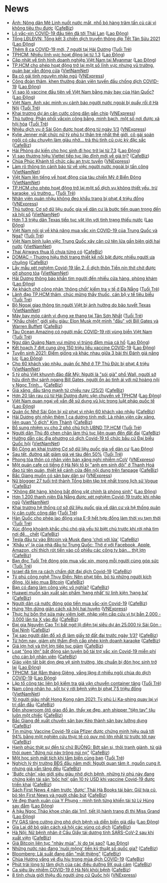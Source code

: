 # News

- [Ảnh: Nông dân Mê Linh nuốt nước mắt, nhổ bỏ hàng trăm tấn củ cải vì không tiêu thụ được](https://cafebiz.vn/anh-nong-dan-me-linh-nuot-nuoc-mat-nho-bo-hang-tram-tan-cu-cai-vi-khong-tieu-thu-duoc-20210225180756182.chn) ([CafeBiz](https://cafebiz.vn))
- [Lô vắc-xin COVID-19 đầu tiên đã tới Thái Lan](https://laodong.vn/kinh-te/lo-vac-xin-covid-19-dau-tien-da-toi-thai-lan-883616.ldo) ([Lao Động](https://laodong.vn))
- [Tổng LĐLĐVN: Tổng kết 3 chiến dịch truyền thông dịp Tết Tân Sửu 2021](https://laodong.vn/cong-doan/tong-ldldvn-tong-ket-3-chien-dich-truyen-thong-dip-tet-tan-suu-2021-883496.ldo) ([Lao Động](https://laodong.vn))
- [Thêm 8 ca COVID-19 mới, 7 người tại Hải Dương](https://tuoitre.vn/them-8-ca-covid-19-moi-7-nguoi-tai-hai-duong-20210225183114989.htm) ([Tuổi Trẻ](https://tuoitre.vn))
- [TPHCM: Nhiều lĩnh vực hoạt động lại từ 1.3](https://laodong.vn/xa-hoi/tphcm-nhieu-linh-vuc-hoat-dong-lai-tu-13-883642.ldo) ([Lao Động](https://laodong.vn))
- [Cập nhật về tình hình doanh nghiệp Việt Nam tại Myanmar](https://laodong.vn/the-gioi/cap-nhat-ve-tinh-hinh-doanh-nghiep-viet-nam-tai-myanmar-883633.ldo) ([Lao Động](https://laodong.vn))
- [TP.HCM cho phép hoạt động trở lại một số lĩnh vực nhưng vũ trường, quán bar vẫn đóng cửa](http://vietnamnet.vn/vn/thoi-su/tp-hcm-cho-phep-hoat-dong-tro-lai-mot-so-linh-vuc-nhung-vu-truong-quan-bar-van-dong-cua-715524.html) ([VietNamNet](https://vietnamnet.vn))
- [Ba cô gái tình nguyện nhập ngũ](https://vnexpress.net/ba-co-gai-tinh-nguyen-nhap-ngu-4240212.html) ([VNExpress](https://vnexpress.net))
- [Công đoàn thăm, khen thưởng đoàn viên tuyến đầu chống dịch COVID-19](https://laodong.vn/ldld-khanh-hoa/cong-doan-tham-khen-thuong-doan-vien-tuyen-dau-chong-dich-covid-19-883571.ldo) ([Lao Động](https://laodong.vn))
- [Vì sao lô vaccine đầu tiên về Việt Nam bằng máy bay của Hàn Quốc?](https://laodong.vn/the-gioi/vi-sao-lo-vaccine-dau-tien-ve-viet-nam-bang-may-bay-cua-han-quoc-883612.ldo) ([Lao Động](https://laodong.vn))
- [Việt Nam, Anh xác minh vụ cảnh báo người nước ngoài bị quấy rối ở Hà Nội](https://tuoitre.vn/viet-nam-anh-xac-minh-vu-canh-bao-nguoi-nuoc-ngoai-bi-quay-roi-o-ha-noi-2021022518074808.htm) ([Tuổi Trẻ](https://tuoitre.vn))
- [Khai trương dự án căn cước công dân gắn chip](https://vnexpress.net/khai-truong-du-an-can-cuoc-cong-dan-gan-chip-4239980.html) ([VNExpress](https://vnexpress.net))
- [Thủ tướng: Phân phối vắcxin công bằng, minh bạch, một số nơi được xã hội hóa](https://tuoitre.vn/thu-tuong-phan-phoi-vacxin-cong-bang-minh-bach-mot-so-dia-phuong-duoc-xa-hoi-hoa-20210225181302594.htm) ([Tuổi Trẻ](https://tuoitre.vn))
- [Nhiều dịch vụ ở Sài Gòn được hoạt động từ ngày 1/3](https://vnexpress.net/nhieu-dich-vu-o-sai-gon-duoc-hoat-dong-tu-ngay-1-3-4240324.html) ([VNExpress](https://vnexpress.net))
- [Kylie Jenner mất chức nữ tỷ phú tự thân trẻ nhất thế giới, cô gái soán ngôi có câu chuyện làm giàu nhờ… trả thù tình cũ cực kỳ đặc sắc](https://cafebiz.vn/kylie-jenner-mat-chuc-nu-ty-phu-tu-than-tre-nhat-the-gioi-co-gai-soan-ngoi-co-cau-chuyen-lam-giau-nho-tra-thu-tinh-cu-cuc-ky-dac-sac-20210225165126024.chn) ([CafeBiz](https://cafebiz.vn))
- [Hải Phòng dự kiến cho học sinh đi học trở lại từ 7.3](https://laodong.vn/giao-duc/hai-phong-du-kien-cho-hoc-sinh-di-hoc-tro-lai-tu-73-883619.ldo) ([Lao Động](https://laodong.vn))
- [Vì sao thương hiệu Viettel tiếp tục lập đỉnh mới về giá trị?](https://cafebiz.vn/vi-sao-thuong-hieu-viettel-tiep-tuc-lap-dinh-moi-ve-gia-tri-20210225174943695.chn) ([CafeBiz](https://cafebiz.vn))
- [Chùa Phúc Khánh tổ chức cầu an trực tuyến](https://vnexpress.net/chua-phuc-khanh-to-chuc-cau-an-truc-tuyen-4240269.html) ([VNExpress](https://vnexpress.net))
- [Làm rõ thông tin cảnh báo từ về việc người nước ngoài bị tấn công](http://vietnamnet.vn/vn/thoi-su/lam-ro-thong-tin-canh-bao-tu-ve-viec-nguoi-nuoc-ngoai-bi-tan-cong-715519.html) ([VietNamNet](https://vietnamnet.vn))
- [Việt Nam lên tiếng về hoạt động của tàu chiến Mỹ ở Biển Đông](http://vietnamnet.vn/vn/thoi-su/chinh-tri/viet-nam-len-tieng-ve-hoat-dong-cua-tau-chien-my-o-bien-dong-715517.html) ([VietNamNet](https://vietnamnet.vn))
- [TP.HCM cho phép hoạt động trở lại một số dịch vụ không thiết yếu, trừ karaoke, vũ trường...](https://tuoitre.vn/tp-hcm-cho-phep-hoat-dong-tro-lai-mot-so-dich-vu-khong-thiet-yeu-tru-karaoke-vu-truong-20210224142406616.htm) ([Tuổi Trẻ](https://tuoitre.vn))
- [Nhân viên quán nhậu không đeo khẩu trang bị phạt 4 triệu đồng](https://vnexpress.net/nhan-vien-quan-nhau-khong-deo-khau-trang-bi-phat-4-trieu-dong-4240285.html) ([VNExpress](https://vnexpress.net))
- [Thủ tướng: Cơ sở dữ liệu quốc gia về dân cư là bước tiến quan trọng đến xã hội số](http://vietnamnet.vn/vn/thoi-su/chinh-tri/thu-tuong-co-so-du-lieu-quoc-gia-ve-dan-cu-la-buoc-tien-quan-trong-den-xa-hoi-so-715489.html) ([VietNamNet](https://vietnamnet.vn))
- [Hơn 1,3 triệu dân Texas tiếp tục vật lộn với tình trạng thiếu nước](https://laodong.vn/the-gioi/hon-13-trieu-dan-texas-tiep-tuc-vat-lon-voi-tinh-trang-thieu-nuoc-883576.ldo) ([Lao Động](https://laodong.vn))
- [Việt Nam nói gì về khả năng mua vắc xin COVID-19 của Trung Quốc và Nga?](https://tuoitre.vn/viet-nam-noi-gi-ve-kha-nang-mua-vac-xin-covid-19-cua-trung-quoc-va-nga-2021022423441713.htm) ([Tuổi Trẻ](https://tuoitre.vn))
- [Việt Nam bình luận việc Trung Quốc xây căn cứ tên lửa gần biên giới hai nước](http://vietnamnet.vn/vn/thoi-su/chinh-tri/viet-nam-binh-luan-viec-trung-quoc-xay-can-cu-ten-lua-gan-bien-gioi-hai-nuoc-715518.html) ([VietNamNet](https://vietnamnet.vn))
- [Thai Airways thua lỗ chưa từng có](https://cafebiz.vn/thai-airways-thua-lo-chua-tung-co-20210225173700983.chn) ([CafeBiz](https://cafebiz.vn))
- [DOMAC – Thương hiệu thời trang thiết kế nổi bật được nhiều người ưa chuộng](https://cafebiz.vn/domac-thuong-hieu-thoi-trang-thiet-ke-noi-bat-duoc-nhieu-nguoi-ua-chuong-20210225165317698.chn) ([CafeBiz](https://cafebiz.vn))
- [Lấy mẫu xét nghiệm Covid-19 lần 2, ổ dịch thôn Tiền nín thở chờ được gỡ phong tỏa](http://vietnamnet.vn/vn/thoi-su/tin-anh/lay-mau-xet-nghiem-covid-19-lan-2-o-dich-thon-tien-nin-tho-cho-duoc-go-phong-toa-715513.html) ([VietNamNet](https://vietnamnet.vn))
- [Hải Dương thông báo khẩn tìm người đến nhiều cửa hàng, phòng khám](https://laodong.vn/xa-hoi/hai-duong-thong-bao-khan-tim-nguoi-den-nhieu-cua-hang-phong-kham-883598.ldo) ([Lao Động](https://laodong.vn))
- [Xe khách chở công nhân ‘thông chốt’ kiểm tra y tế ở Đà Nẵng](https://tuoitre.vn/xe-khach-cho-cong-nhan-thong-chot-kiem-tra-y-te-o-da-nang-20210225165301083.htm) ([Tuổi Trẻ](https://tuoitre.vn))
- [Lãnh đạo TP.HCM thăm, chúc mừng thầy thuốc, cán bộ y tế tiêu biểu](https://tuoitre.vn/lanh-dao-tphcm-tham-chuc-mung-thay-thuoc-can-bo-y-te-tieu-bieu-20210225171007767.htm) ([Tuổi Trẻ](https://tuoitre.vn))
- [Bộ Ngoại giao thông tin người Việt bị ảnh hưởng do bão tuyết Texas](http://vietnamnet.vn/vn/thoi-su/chinh-tri/bo-ngoai-giao-thong-tin-nguoi-viet-bi-anh-huong-do-bao-tuyet-texas-715515.html) ([VietNamNet](https://vietnamnet.vn))
- [Máy bay móp cánh vì đụng xe thang tại Tân Sơn Nhất](https://tuoitre.vn/may-bay-mop-canh-vi-dung-xe-thang-tai-tan-son-nhat-20210225163626812.htm) ([Tuổi Trẻ](https://tuoitre.vn))
- ["Khẩu chiến" giới siêu giàu: Elon Musk một mình "đấu" với Bill Gates và Warren Buffett](https://cafebiz.vn/khau-chien-gioi-sieu-giau-elon-musk-mot-minh-dau-voi-bill-gates-va-warren-buffett-20210225154534631.chn) ([CafeBiz](https://cafebiz.vn))
- [Tàu Ocean Amazing có người mắc COVID-19 rời vùng biển Việt Nam](https://tuoitre.vn/tau-ocean-amazing-co-nguoi-mac-covid-19-roi-vung-bien-viet-nam-20210225165011698.htm) ([Tuổi Trẻ](https://tuoitre.vn))
- [Ngư dân Quảng Nam vui mừng vì trúng đậm mùa cá hố](https://laodong.vn/photo/ngu-dan-quang-nam-vui-mung-vi-trung-dam-mua-ca-ho-883543.ldo) ([Lao Động](https://laodong.vn))
- [Kết hoạch 7 đợt cung ứng 150 triệu liều vaccine COVID-19](https://laodong.vn/infographic/ket-hoach-7-dot-cung-ung-150-trieu-lieu-vaccine-covid-19-883385.ldo) ([Lao Động](https://laodong.vn))
- [Tuyển sinh 2021: Điểm giống và khác nhau giữa 3 bài thi Đánh giá năng lực](https://laodong.vn/infographic/tuyen-sinh-2021-diem-giong-va-khac-nhau-giua-3-bai-thi-danh-gia-nang-luc-883441.ldo) ([Lao Động](https://laodong.vn))
- [Cho 60 khách vào nhậu, quán ốc Nhớ ở TP Thủ Đức bị phạt 4 triệu](http://vietnamnet.vn/vn/thoi-su/cho-60-khach-vao-nhau-quan-oc-nho-o-tp-thu-duc-bi-phat-4-trieu-715501.html) ([VietNamNet](https://vietnamnet.vn))
- [5 tỷ phú Việt khuynh đảo đất Mỹ: Người là "sói già" phố Wall, người sở hữu dinh thự sánh ngang Bill Gates, người ồn ào tình ái với nữ hoàng nội y Ngọc Trinh...](https://cafebiz.vn/5-ty-phu-viet-khuynh-dao-dat-my-nguoi-la-soi-gia-pho-wall-nguoi-so-huu-dinh-thu-sanh-ngang-bill-gates-nguoi-on-ao-tinh-ai-voi-nu-hoang-noi-y-ngoc-trinh-20210225152815524.chn) ([CafeBiz](https://cafebiz.vn))
- [Giá xăng, dầu tăng mạnh từ chiều nay (25/2)](https://cafebiz.vn/gia-xang-dau-tang-manh-tu-chieu-nay-25-2-20210225164520579.chn) ([CafeBiz](https://cafebiz.vn))
- [Hơn 20 tấn rau củ từ Hải Dương được vận chuyển về TPHCM](https://laodong.vn/thi-truong/hon-20-tan-rau-cu-tu-hai-duong-duoc-van-chuyen-ve-tphcm-883551.ldo) ([Lao Động](https://laodong.vn))
- [Việt Nam quan ngại về vấn đề sử dụng vũ lực trong luật pháp quốc tế](https://laodong.vn/the-gioi/viet-nam-quan-ngai-ve-van-de-su-dung-vu-luc-trong-luat-phap-quoc-te-883563.ldo) ([Lao Động](https://laodong.vn))
- [Quán ốc Nhớ Sài Gòn bị xử phạt vì nhận 60 khách vào nhậu](https://cafebiz.vn/quan-oc-nho-sai-gon-bi-xu-phat-vi-nhan-60-khach-vao-nhau-20210225164023589.chn) ([CafeBiz](https://cafebiz.vn))
- [Hải Dương ghi nhận thêm 1 ca dương tính mới: Là nhân viên cây xăng, liên quan "ổ dịch" Kim Thành](https://cafebiz.vn/hai-duong-ghi-nhan-them-1-ca-duong-tinh-moi-la-nhan-vien-cay-xang-lien-quan-o-dich-kim-thanh-20210225164011136.chn) ([CafeBiz](https://cafebiz.vn))
- [Bổ sung nhiệm vụ cho 2 phó chủ tịch UBND TP.HCM](https://tuoitre.vn/bo-sung-nhiem-vu-cho-2-pho-chu-tich-ubnd-tphcm-20210225162127923.htm) ([Tuổi Trẻ](https://tuoitre.vn))
- [Người dân Thủ đô chen chân làm thủ tục liên quan đến đất đai](https://cafebiz.vn/nguoi-dan-thu-do-chen-chan-lam-thu-tuc-lien-quan-den-dat-dai-20210225163027119.chn) ([CafeBiz](https://cafebiz.vn))
- [Hướng dẫn các địa phương có dịch Covid-19 tổ chức bầu cử Đại biểu Quốc hội](http://vietnamnet.vn/vn/thoi-su/quoc-hoi/huong-dan-cac-dia-phuong-co-dich-covid-19-to-chuc-bau-cu-dai-bieu-quoc-hoi-715492.html) ([VietNamNet](https://vietnamnet.vn))
- [Bộ Công an khai trương Cơ sở dữ liệu quốc gia về dân cư](https://laodong.vn/thoi-su/bo-cong-an-khai-truong-co-so-du-lieu-quoc-gia-ve-dan-cu-883546.ldo) ([Lao Động](https://laodong.vn))
- [Sau tết, đường sắt giảm giá vé tàu đến 50%](https://tuoitre.vn/sau-tet-duong-sat-giam-gia-ve-tau-den-50-20210225151758991.htm) ([Tuổi Trẻ](https://tuoitre.vn))
- [Phong tỏa thôn có nhân viên bán xăng nghi nhiễm nCoV](https://vnexpress.net/phong-toa-thon-co-nhan-vien-ban-xang-nghi-nhiem-ncov-4240235.html) ([VNExpress](https://vnexpress.net))
- [Một quán cafe có tiếng ở Hà Nội tố bị "anh em sinh đôi" ở Thanh Hoá đạo từ tên quán, thiết kế cánh cửa đến nội dung trên fanpage](https://cafebiz.vn/mot-quan-cafe-co-tieng-o-ha-noi-to-bi-anh-em-sinh-doi-o-thanh-hoa-dao-tu-ten-quan-thiet-ke-canh-cua-den-noi-dung-tren-fanpage-20210225154408202.chn) ([CafeBiz](https://cafebiz.vn))
- [Bắc Giang muốn có sân bay dân sự](https://vnexpress.net/bac-giang-muon-co-san-bay-dan-su-4240195.html) ([VNExpress](https://vnexpress.net))
- [Nữ blogger 27 tuổi trở thành Tổng biên tập trẻ nhất trong lịch sử Vogue](https://cafebiz.vn/nu-blogger-27-tuoi-tro-thanh-tong-bien-tap-tre-nhat-trong-lich-su-vogue-20210225160026665.chn) ([CafeBiz](https://cafebiz.vn))
- [&quot;Không đặt hàng, không bắt động vật chính là phóng sinh&quot;](https://laodong.vn/video/khong-dat-hang-khong-bat-dong-vat-chinh-la-phong-sinh-883149.ldo) ([Lao Động](https://laodong.vn))
- [Hơn 1.200 thanh niên Đà Nẵng được xét nghiệm Covid-19 trước khi nhập ngũ](http://vietnamnet.vn/vn/thoi-su/hon-1-200-thanh-nien-da-nang-duoc-xet-nghiem-covid-19-truoc-khi-nhap-ngu-715473.html) ([VietNamNet](https://vietnamnet.vn))
- [Khai trương hệ thống cơ sở dữ liệu quốc gia về dân cư và hệ thống quản lý căn cước công dân](https://tuoitre.vn/khai-truong-he-thong-co-so-du-lieu-quoc-gia-ve-dan-cu-va-he-thong-quan-ly-can-cuoc-cong-dan-20210225155259145.htm) ([Tuổi Trẻ](https://tuoitre.vn))
- [Hàn Quốc cho phép lao động visa E-9 hết hợp đồng làm thời vụ tạm thời](https://tuoitre.vn/han-quoc-cho-phep-lao-dong-visa-e-9-het-hop-dong-lam-thoi-vu-tam-thoi-20210225151308502.htm) ([Tuổi Trẻ](https://tuoitre.vn))
- [Xúc động khoảnh khắc chú chó già yếu từ biệt chủ trước khi rời nhà tìm nơi để... chết](https://cafebiz.vn/xuc-dong-khoanh-khac-chu-cho-gia-yeu-tu-biet-chu-truoc-khi-roi-nha-tim-noi-de-chet-20210225154641301.chn) ([CafeBiz](https://cafebiz.vn))
- [Tesla đầu tư vào Bitcoin và Musk đang 'chơi với lửa'](https://cafebiz.vn/tesla-dau-tu-vao-bitcoin-va-musk-dang-choi-voi-lua-20210225152158039.chn) ([CafeBiz](https://cafebiz.vn))
- ['Khẩu vị' lạ của nhà đầu tư Trung Quốc: Thờ ơ với Facebook, Apple, Amazon, chỉ thích rót tiền vào cổ phiếu các công ty bán... thịt lợn](https://cafebiz.vn/khau-vi-la-cua-nha-dau-tu-trung-quoc-tho-o-voi-facebook-apple-amazon-chi-thich-rot-tien-vao-co-phieu-cac-cong-ty-ban-thit-lon-20210225151300908.chn) ([CafeBiz](https://cafebiz.vn))
- [Bạn đọc Tuổi Trẻ đóng góp mua vắc xin, mong mỗi người cùng góp sức](https://tuoitre.vn/ban-doc-tuoi-tre-dong-gop-mua-vacxin-mong-moi-nguoi-cung-gop-suc-20210225144342577.htm) ([Tuổi Trẻ](https://tuoitre.vn))
- [Israel đã tìm ra cách chấm dứt đại dịch Covid-19](https://cafebiz.vn/israel-da-tim-ra-cach-cham-dut-dai-dich-covid-19-20210225151645904.chn) ([CafeBiz](https://cafebiz.vn))
- [Tỷ phú công nghệ Thụy Điển: Nên phạt tiền, bỏ tù những người kích động, lôi kéo mua Bitcoin](https://cafebiz.vn/ty-phu-cong-nghe-my-nen-phat-tien-bo-tu-nhung-nguoi-kich-dong-loi-keo-mua-bitcoin-20210225150556149.chn) ([CafeBiz](https://cafebiz.vn))
- [Bạn có đang làm công việc vô nghĩa?](https://cafebiz.vn/ban-co-dang-lam-cong-viec-vo-nghia-20210225150041335.chn) ([CafeBiz](https://cafebiz.vn))
- [Huawei muốn sản xuất sản phẩm ‘hạng nhất’ từ linh kiện ‘hạng ba’](https://cafebiz.vn/huawei-muon-san-xuat-san-pham-hang-nhat-tu-linh-kien-hang-ba-20210225135814791.chn) ([CafeBiz](https://cafebiz.vn))
- [Người dân cả nước đóng góp tiền mua vắc-xin Covid-19](https://cafebiz.vn/nguoi-dan-ca-nuoc-dong-gop-tien-mua-vac-xin-covid-19-20210225145815241.chn) ([CafeBiz](https://cafebiz.vn))
- [Hưng Yên dừng giãn cách xã hội hai huyện](https://vnexpress.net/hung-yen-dung-gian-cach-xa-hoi-hai-huyen-4240097.html) ([VNExpress](https://vnexpress.net))
- [Thực hư bốn thợ sửa máy viêm loét, nhập viện cấp cứu vì tự bắn 2.000 - 3.000 lần tia X vào đùi](https://cafebiz.vn/thuc-hu-bon-tho-sua-may-viem-loet-nhap-vien-cap-cuu-vi-tu-ban-2000-3000-lan-tia-x-vao-dui-20210225145147281.chn) ([CafeBiz](https://cafebiz.vn))
- [Đại gia Nguyễn Cao Trí bất ngờ lộ diện tại siêu dự án 25.000 tỷ Sài Gòn - Đại Ninh](https://cafebiz.vn/dai-gia-nguyen-cao-tri-bat-ngo-lo-dien-tai-sieu-du-an-25000-ty-sai-gon-dai-ninh-20210225144929537.chn) ([CafeBiz](https://cafebiz.vn))
- [Tại sao người dân đổ xô đi làm giấy tờ đất đai trước ngày 1/3?](https://cafebiz.vn/tai-sao-nguoi-dan-do-xo-di-lam-giay-to-dat-dai-truoc-ngay-1-3-20210225144800131.chn) ([CafeBiz](https://cafebiz.vn))
- [Từ hôm nay, giảm phí thẩm định cấp phép kinh doanh karaoke](https://cafebiz.vn/tu-hom-nay-giam-phi-tham-dinh-cap-phep-kinh-doanh-karaoke-20210225144627324.chn) ([CafeBiz](https://cafebiz.vn))
- [Giá lợn hơi và thịt lợn tiếp tục giảm](https://cafebiz.vn/gia-lon-hoi-va-thit-lon-tiep-tuc-giam-20210225144517859.chn) ([CafeBiz](https://cafebiz.vn))
- [Loạt “ông lớn” bất động sản tuyên bố tài trợ vắc xin Covid-19 miễn phí cho cán bộ nhân viên](https://cafebiz.vn/loat-ong-lon-bat-dong-san-tiem-vac-xin-covid-19-mien-phi-cho-can-bo-nhan-vien-20210225141109126.chn) ([CafeBiz](https://cafebiz.vn))
- [Giáo viên tất bật dọn dẹp vệ sinh trường, lớp chuẩn bị đón học sinh trở lại](https://laodong.vn/photo/giao-vien-tat-bat-don-dep-ve-sinh-truong-lop-chuan-bi-don-hoc-sinh-tro-lai-883460.ldo) ([Lao Động](https://laodong.vn))
- [TPHCM: Sát Rằm tháng Giêng, vắng lặng ở nhiều ngôi chùa do dịch COVID-19](https://laodong.vn/photo/tphcm-sat-ram-thang-gieng-vang-lang-o-nhieu-ngoi-chua-do-dich-covid-19-883476.ldo) ([Lao Động](https://laodong.vn))
- [Lập tổ công tác liên bộ kiểm tra giá vận chuyển container tăng](https://tuoitre.vn/lap-to-cong-tac-lien-bo-kiem-tra-gia-van-chuyen-container-tang-20210225122509153.htm) ([Tuổi Trẻ](https://tuoitre.vn))
- [Nam công nhân ho, sốt tự ý rời bệnh viện bị phạt 7,5 triệu đồng](http://vietnamnet.vn/vn/thoi-su/nam-cong-nhan-ho-sot-tu-y-roi-benh-vien-bi-phat-7-5-trieu-dong-715448.html) ([VietNamNet](https://vietnamnet.vn))
- [10 người giàu nhất Hong Kong năm 2021: Tỷ phú Li Ka-shing quay lại vị trí dẫn đầu](https://cafebiz.vn/10-nguoi-giau-nhat-hong-kong-nam-2021-ty-phu-li-ka-shing-quay-lai-vi-tri-dan-dau-20210225134326788.chn) ([CafeBiz](https://cafebiz.vn))
- [Đến showroom ôtô giao đồ ăn, thấy xe đẹp, anh shipper "tiện tay" tậu luôn một chiếc](https://cafebiz.vn/den-showroom-oto-giao-do-an-thay-xe-dep-anh-shipper-tien-tay-tau-luon-mot-chiec-20210225142259514.chn) ([CafeBiz](https://cafebiz.vn))
- [Bắc Giang đề xuất chuyển sân bay Kép thành sân bay lưỡng dụng](https://cafebiz.vn/bac-giang-de-xuat-chuyen-san-bay-kep-thanh-san-bay-luong-dung-2021022514225451.chn) ([CafeBiz](https://cafebiz.vn))
- [Tin mừng: Vaccine Covid-19 của Pfizer được chứng minh hiệu quả tới 94% bằng một nghiên cứu thực tế có quy mô lớn nhất từ trước tới nay](https://cafebiz.vn/tin-mung-vaccine-covid-19-cua-pfizer-duoc-chung-minh-hieu-qua-toi-94-bang-mot-nghien-cuu-thuc-te-co-quy-mo-lon-nhat-tu-truoc-toi-nay-2021022514011951.chn) ([CafeBiz](https://cafebiz.vn))
- [Hạnh phúc thật sự đến từ chữ BUÔNG: Bớt sân si, thôi tranh giành, từ giã thói quen "đứng núi này trông núi nọ"](https://cafebiz.vn/hanh-phuc-that-su-den-tu-chu-buong-bot-san-si-thoi-tranh-gianh-tu-gia-thoi-quen-dung-nui-nay-trong-nui-no-20210219122324369.chn) ([CafeBiz](https://cafebiz.vn))
- [Một học sinh mất tích khi tắm biển cùng bạn](https://tuoitre.vn/mot-hoc-sinh-mat-tich-khi-tam-bien-cung-ban-20210225141806972.htm) ([Tuổi Trẻ](https://tuoitre.vn))
- [Nghịch lý thị trường BĐS đầu năm mới: Người quan tâm ít, nguồn cung ít, nhưng giá vẫn tăng đều](https://cafebiz.vn/nghich-ly-thi-truong-bds-dau-nam-moi-nguoi-quan-tam-it-nguon-cung-it-nhung-gia-van-tang-deu-20210225112501988.chn) ([CafeBiz](https://cafebiz.vn))
- ['Bước chân' vào giới siêu giàu nhờ dịch bệnh, những tỷ phú này đang chứng kiến tài sản 'bốc hơi' gần 10 tỷ USD khi vaccine Covid-19 được triển khai](https://cafebiz.vn/buoc-chan-vao-gioi-sieu-giau-nho-dich-benh-nhung-ty-phu-nay-dang-chung-kien-tai-san-boc-hoi-gan-10-ty-usd-khi-vaccine-covid-19-duoc-trien-khai-20210225133816802.chn) ([CafeBiz](https://cafebiz.vn))
- [Sách First News 4 năm trước 'được' Thái Hà Books tái bản: Giữ tựa cũ, bỏ tên First News và người chấp bút](https://cafebiz.vn/sach-first-news-4-nam-truoc-duoc-thai-ha-books-tai-ban-giu-tua-cu-bo-ten-first-news-va-nguoi-chap-but-2021022513311439.chn) ([CafeBiz](https://cafebiz.vn))
- [Vẻ đẹp thanh xuân của Y Phụng - minh tinh từng khiến tài tử Lý Hùng say đắm](https://laodong.vn/photo/ve-dep-thanh-xuan-cua-y-phung-minh-tinh-tung-khien-tai-tu-ly-hung-say-dam-883158.ldo) ([Lao Động](https://laodong.vn))
- [Á hậu Ngọc Thảo khoe chân dài 1m1, tiết lộ hành trang đi thi Miss Grand](https://laodong.vn/photo/a-hau-ngoc-thao-khoe-chan-dai-1m1-tiet-lo-hanh-trang-di-thi-miss-grand-883356.ldo) ([Lao Động](https://laodong.vn))
- [PV GAS tăng cường ứng phó dịch bệnh và diễn biến giá dầu](https://laodong.vn/thong-tin-doanh-nghiep/pv-gas-tang-cuong-ung-pho-dich-benh-va-dien-bien-gia-dau-883383.ldo) ([Lao Động](https://laodong.vn))
- [Gia Lai dỡ bỏ giãn cách xã hội các vùng có dịch](https://cafebiz.vn/gia-lai-do-bo-gian-cach-xa-hoi-cac-vung-co-dich-20210225135911345.chn) ([CafeBiz](https://cafebiz.vn))
- [Hà Nội: Nữ bệnh nhân ở Cầu Giấy tái dương tính SARS-CoV-2 sau khi xuất viện](https://cafebiz.vn/ha-noi-nu-benh-nhan-o-cau-giay-tai-duong-tinh-sars-cov-2-sau-khi-xuat-vien-2021022513562058.chn) ([CafeBiz](https://cafebiz.vn))
- [Giá Bitcoin liên tục &quot;nhảy múa&quot;, lý do tại sao?](https://laodong.vn/video/gia-bitcoin-lien-tuc-nhay-mua-ly-do-tai-sao-883439.ldo) ([Lao Động](https://laodong.vn))
- [Những nước nào đang 'nuôi mộng' tiền kỹ thuật số quốc gia?](https://cafebiz.vn/nhung-nuoc-nao-dang-nuoi-mong-tien-ky-thuat-so-quoc-gia-20210225134901259.chn) ([CafeBiz](https://cafebiz.vn))
- [Bloomberg: Lãi suất đang dần "mất thiêng"](https://cafebiz.vn/bloomberg-lai-suat-dang-dan-mat-thieng-20210225134727088.chn) ([CafeBiz](https://cafebiz.vn))
- [Chùa Hương vắng vẻ đìu hiu trong mùa dịch COVID-19](https://cafebiz.vn/chua-huong-vang-ve-diu-hiu-trong-mua-dich-covid-19-20210225134628141.chn) ([CafeBiz](https://cafebiz.vn))
- [Phút trải lòng từ tâm dịch của các điều dưỡng 9X quả cảm](https://cafebiz.vn/phut-trai-long-tu-tam-dich-cua-cac-dieu-duong-9x-qua-cam-20210225134206728.chn) ([CafeBiz](https://cafebiz.vn))
- [Ca siêu lây nhiễm COVID-19 ở Hà Nội khỏi bệnh](https://cafebiz.vn/ca-sieu-lay-nhiem-covid-19-o-ha-noi-khoi-benh-20210225133815732.chn) ([CafeBiz](https://cafebiz.vn))
- [8 tỉnh chưa giới thiệu đủ người ứng cử Quốc hội](https://vnexpress.net/8-tinh-chua-gioi-thieu-du-nguoi-ung-cu-quoc-hoi-4240022.html) ([VNExpress](https://vnexpress.net))
